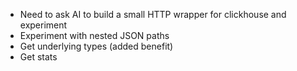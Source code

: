 - Need to ask AI to build a small HTTP wrapper for clickhouse and experiment
- Experiment with nested JSON paths
- Get underlying types (added benefit)
- Get stats
